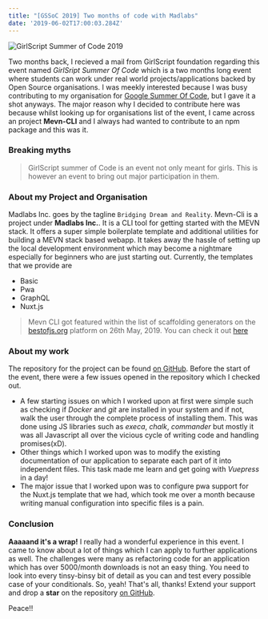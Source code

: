 ```yaml
---
title: "[GSSoC 2019] Two months of code with Madlabs"
date: '2019-06-02T17:00:03.284Z'
---
```


![GirlScript Summer of Code 2019](https://cdn-images-1.medium.com/max/1600/1*CKaCnG11p5i0KiQyaoyBvg.png)

Two months back, I recieved a mail from GirlScript foundation regarding this event named *GirlSript Summer Of Code* which is a 
two months long event where students can work under real world projects/applications backed by Open Source organisations.
I was meekly interested because I was busy contributing to my organisation for [Google Summer Of Code](../gsoc-2019), but I gave it a shot anyways. The major reason why I decided to contribute here was because whilst looking up for organisations list of the event, I came
across an project **Mevn-CLI** and I always had wanted to contribute to an npm package and this was it.

### Breaking myths
> GirlScript summer of Code is an event not only meant for girls. This is however an event to bring out major participation 
in them. 

### About my Project and Organisation
Madlabs Inc. goes by the tagline `Bridging Dream and Reality`. Mevn-Cli is a project under **Madlabs Inc.**. It is a CLI tool for getting started with the MEVN stack. It offers a super simple boilerplate template and additional utilities for building a MEVN stack based webapp. It takes away the hassle of setting up the local development environment which may become a nightmare especially for beginners who are just starting out.
Currently, the templates that we provide are
- Basic
- Pwa
- GraphQL
- Nuxt.js

> Mevn CLI got featured within the list of scaffolding generators on the [bestofjs.org](https://bestofjs.org/) platform on 26th May, 2019.
You can check it out [here](https://bestofjs.org/projects/mevn-cli) 

### About my work
The repository for the project can be found [on GitHub](https://github.com/madlabsinc/mevn-cli). Before the start of the event, there were a few issues opened in the repository which I checked out. 
 - A few starting issues on which I worked upon at first were simple such as checking if *Docker* and *git* are installed in your system and if not, walk the user through the complete process of installing them. This was done using JS libraries such as *execa*, *chalk*, *commander* but mostly it was all Javascript all over the vicious cycle of writing code and handling promises(xD).
 - Other things which I worked upon was to modify the existing documentation of our application to separate each part of it into independent files. This task made me learn and get going with *Vuepress* in a day!
 - The major issue that I worked upon was to configure pwa support for the Nuxt.js template that we had, which took me over a month because writing manual configuration into specific files is a pain.

 ### Conclusion
 **Aaaaand it's a wrap!** I really had a wonderful experience in this event. I came to know about a lot of things which I can apply to further applications as well. The challenges were many as refactoring code for an application which has over 5000/month downloads is not an easy thing. You need to look into every tinsy-binsy bit of detail as you can and test every possible case of your conditionals. So, yeah! That's all, thanks! Extend your support and drop a **star** on the repository [on GitHub](https://github.com/madlabsinc/mevn-cli).

 Peace!!